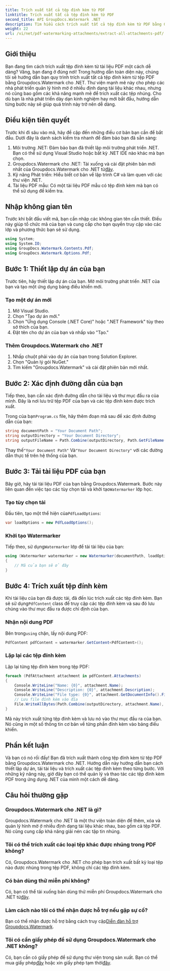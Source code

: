 ```yaml
---
title: Trích xuất tất cả tệp đính kèm từ PDF
linktitle: Trích xuất tất cả tệp đính kèm từ PDF
second_title: API GroupDocs.Watermark .NET
description: Tìm hiểu cách trích xuất tất cả tệp đính kèm từ PDF bằng Groupdocs.Watermark cho .NET. Hãy làm theo hướng dẫn từng bước của chúng tôi để có quy trình trích xuất liền mạch.
weight: 22
url: /vi/net/pdf-watermarking-attachments/extract-all-attachments-pdf/
---
```

## Giới thiệu
Bạn đang tìm cách trích xuất tệp đính kèm từ tài liệu PDF một cách dễ dàng? Vâng, bạn đang ở đúng nơi! Trong hướng dẫn toàn diện này, chúng tôi sẽ hướng dẫn bạn quy trình trích xuất tất cả tệp đính kèm từ tệp PDF bằng Groupdocs.Watermark cho .NET. Thư viện mạnh mẽ này cho phép các nhà phát triển quản lý hình mờ ở nhiều định dạng tài liệu khác nhau, nhưng nó cũng bao gồm các khả năng mạnh mẽ để trích xuất các tệp nhúng. Cho dù bạn là nhà phát triển dày dạn kinh nghiệm hay mới bắt đầu, hướng dẫn từng bước này sẽ giúp quá trình này trở nên dễ dàng.
## Điều kiện tiên quyết
Trước khi đi sâu vào mã, hãy đề cập đến những điều cơ bản bạn cần để bắt đầu. Dưới đây là danh sách kiểm tra nhanh để đảm bảo bạn đã sẵn sàng:
1. Môi trường .NET: Đảm bảo bạn đã thiết lập môi trường phát triển .NET. Bạn có thể sử dụng Visual Studio hoặc bất kỳ .NET IDE nào khác mà bạn chọn.
2.  Groupdocs.Watermark cho .NET: Tải xuống và cài đặt phiên bản mới nhất của Groupdocs.Watermark cho .NET từ[đây](https://releases.groupdocs.com/Watermark/net/).
3. Kỹ năng Phát triển: Hiểu biết cơ bản về lập trình C# và làm quen với các thư viện .NET.
4. Tài liệu PDF mẫu: Có một tài liệu PDF mẫu có tệp đính kèm mà bạn có thể sử dụng để kiểm tra.
## Nhập không gian tên
Trước khi bắt đầu viết mã, bạn cần nhập các không gian tên cần thiết. Điều này giúp tổ chức mã của bạn và cung cấp cho bạn quyền truy cập vào các lớp và phương thức bạn sẽ sử dụng.
```csharp
using System;
using System.IO;
using GroupDocs.Watermark.Contents.Pdf;
using GroupDocs.Watermark.Options.Pdf;
```
## Bước 1: Thiết lập dự án của bạn
Trước tiên, hãy thiết lập dự án của bạn. Mở môi trường phát triển .NET của bạn và tạo một ứng dụng bảng điều khiển mới.
### Tạo một dự án mới
1. Mở Visual Studio.
2. Chọn "Tạo dự án mới."
3. Chọn "Ứng dụng Console (.NET Core)" hoặc ".NET Framework" tùy theo sở thích của bạn.
4. Đặt tên cho dự án của bạn và nhấp vào "Tạo."
### Thêm Groupdocs.Watermark cho .NET
1. Nhấp chuột phải vào dự án của bạn trong Solution Explorer.
2. Chọn "Quản lý gói NuGet."
3. Tìm kiếm "Groupdocs.Watermark" và cài đặt phiên bản mới nhất.
## Bước 2: Xác định đường dẫn của bạn
Tiếp theo, bạn cần xác định đường dẫn cho tài liệu và thư mục đầu ra của mình. Đây là nơi lưu trữ tệp PDF của bạn và các tệp đính kèm được trích xuất.

 Trong của bạn`Program.cs` file, hãy thêm đoạn mã sau để xác định đường dẫn của bạn:
```csharp
string documentPath = "Your Document Path";
string outputDirectory = "Your Document Directory";
string outputFileName = Path.Combine(outputDirectory, Path.GetFileName(documentPath));
```
 Thay thế`"Your Document Path"` Và`"Your Document Directory"` với các đường dẫn thực tế trên hệ thống của bạn.
## Bước 3: Tải tài liệu PDF của bạn
 Bây giờ, hãy tải tài liệu PDF của bạn bằng Groupdocs.Watermark. Bước này liên quan đến việc tạo các tùy chọn tải và khởi tạo`Watermarker` lớp học.
### Tạo tùy chọn tải
 Đầu tiên, tạo một thể hiện của`PdfLoadOptions`:
```csharp
var loadOptions = new PdfLoadOptions();
```
### Khởi tạo Watermarker
 Tiếp theo, sử dụng`Watermarker` lớp để tải tài liệu của bạn:
```csharp
using (Watermarker watermarker = new Watermarker(documentPath, loadOptions))
{
    // Mã của bạn sẽ ở đây
}
```
## Bước 4: Trích xuất tệp đính kèm
Khi tài liệu của bạn đã được tải, đã đến lúc trích xuất các tệp đính kèm. Bạn sẽ sử dụng`PdfContent` class để truy cập các tệp đính kèm và sau đó lưu chúng vào thư mục đầu ra được chỉ định của bạn.
### Nhận nội dung PDF
 Bên trong`using` chặn, lấy nội dung PDF:
```csharp
PdfContent pdfContent = watermarker.GetContent<PdfContent>();
```
### Lặp lại các tệp đính kèm
Lặp lại từng tệp đính kèm trong tệp PDF:
```csharp
foreach (PdfAttachment attachment in pdfContent.Attachments)
{
    Console.WriteLine("Name: {0}", attachment.Name);
    Console.WriteLine("Description: {0}", attachment.Description);
    Console.WriteLine("File type: {0}", attachment.GetDocumentInfo().FileType);
    // Lưu file đính kèm vào đĩa
    File.WriteAllBytes(Path.Combine(outputDirectory, attachment.Name), attachment.Content);
}
```
Mã này trích xuất từng tệp đính kèm và lưu nó vào thư mục đầu ra của bạn. Nó cũng in một số thông tin cơ bản về từng phần đính kèm vào bảng điều khiển.
## Phần kết luận
Và bạn có nó rồi đấy! Bạn đã trích xuất thành công tệp đính kèm từ tệp PDF bằng Groupdocs.Watermark cho .NET. Hướng dẫn này hướng dẫn bạn cách thiết lập dự án, tải tài liệu và trích xuất các tệp đính kèm theo từng bước. Với những kỹ năng này, giờ đây bạn có thể quản lý và thao tác các tệp đính kèm PDF trong ứng dụng .NET của mình một cách dễ dàng.
## Câu hỏi thường gặp
### Groupdocs.Watermark cho .NET là gì?
Groupdocs.Watermark cho .NET là một thư viện toàn diện để thêm, xóa và quản lý hình mờ ở nhiều định dạng tài liệu khác nhau, bao gồm cả tệp PDF. Nó cũng cung cấp khả năng giải nén các tập tin nhúng.
### Tôi có thể trích xuất các loại tệp khác được nhúng trong PDF không?
Có, Groupdocs.Watermark cho .NET cho phép bạn trích xuất bất kỳ loại tệp nào được nhúng trong tệp PDF, không chỉ các tệp đính kèm.
### Có bản dùng thử miễn phí không?
 Có, bạn có thể tải xuống bản dùng thử miễn phí Groupdocs.Watermark cho .NET từ[đây](https://releases.groupdocs.com/).
### Làm cách nào tôi có thể nhận được hỗ trợ nếu gặp sự cố?
 Bạn có thể nhận được hỗ trợ bằng cách truy cập[Diễn đàn hỗ trợ Groupdocs.Watermark](https://forum.groupdocs.com/c/watermark/19).
### Tôi có cần giấy phép để sử dụng Groupdocs.Watermark cho .NET không?
 Có, bạn cần có giấy phép để sử dụng thư viện trong sản xuất. Bạn có thể mua giấy phép[đây](https://purchase.groupdocs.com/buy) hoặc xin giấy phép tạm thời[đây](https://purchase.groupdocs.com/temporary-license/).